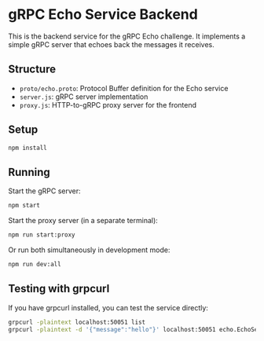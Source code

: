 # gRPC Echo Service Backend

This is the backend service for the gRPC Echo challenge. It implements a simple gRPC server that echoes back the messages it receives.

## Structure

- `proto/echo.proto`: Protocol Buffer definition for the Echo service
- `server.js`: gRPC server implementation
- `proxy.js`: HTTP-to-gRPC proxy server for the frontend

## Setup

```bash
npm install
```

## Running

Start the gRPC server:
```bash
npm start
```

Start the proxy server (in a separate terminal):
```bash
npm run start:proxy
```

Or run both simultaneously in development mode:
```bash
npm run dev:all
```

## Testing with grpcurl

If you have grpcurl installed, you can test the service directly:

```bash
grpcurl -plaintext localhost:50051 list
grpcurl -plaintext -d '{"message":"hello"}' localhost:50051 echo.EchoService/Echo
```